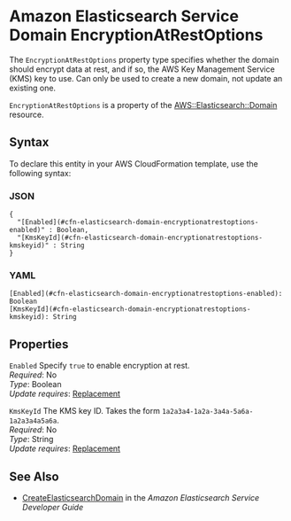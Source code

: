 # Amazon Elasticsearch Service Domain EncryptionAtRestOptions<a name="aws-properties-elasticsearch-domain-encryptionatrestoptions"></a>

<a name="aws-properties-elasticsearch-domain-encryptionatrestoptions-description"></a>The `EncryptionAtRestOptions` property type specifies whether the domain should encrypt data at rest, and if so, the AWS Key Management Service \(KMS\) key to use\. Can only be used to create a new domain, not update an existing one\.

<a name="aws-properties-elasticsearch-domain-encryptionatrestoptions-inheritance"></a> `EncryptionAtRestOptions` is a property of the [AWS::Elasticsearch::Domain](aws-resource-elasticsearch-domain.md) resource\.

## Syntax<a name="aws-properties-ec2-launchtemplate-ipv6add-syntax"></a>

To declare this entity in your AWS CloudFormation template, use the following syntax:

### JSON<a name="aws-properties-ec2-launchtemplate-ipv6add-syntax.json"></a>

```
{
  "[Enabled](#cfn-elasticsearch-domain-encryptionatrestoptions-enabled)" : Boolean,
  "[KmsKeyId](#cfn-elasticsearch-domain-encryptionatrestoptions-kmskeyid)" : String
}
```

### YAML<a name="aws-properties-elasticsearch-domain-encryptionatrestoptions-syntax.yaml"></a>

```
[Enabled](#cfn-elasticsearch-domain-encryptionatrestoptions-enabled): Boolean
[KmsKeyId](#cfn-elasticsearch-domain-encryptionatrestoptions-kmskeyid): String
```

## Properties<a name="aws-properties-elasticsearch-domain-encryptionatrestoptions-properties"></a>

`Enabled`  <a name="cfn-elasticsearch-domain-encryptionatrestoptions-enabled"></a>
Specify `true` to enable encryption at rest\.  
 *Required*: No  
 *Type*: Boolean  
 *Update requires*: [Replacement](using-cfn-updating-stacks-update-behaviors.md#update-no-interrupt) 

`KmsKeyId`  <a name="cfn-elasticsearch-domain-encryptionatrestoptions-kmskeyid"></a>
The KMS key ID\. Takes the form `1a2a3a4-1a2a-3a4a-5a6a-1a2a3a4a5a6a`\.  
 *Required*: No  
 *Type*: String  
 *Update requires*: [Replacement](using-cfn-updating-stacks-update-behaviors.md#update-no-interrupt) 

## See Also<a name="aws-properties-elasticsearch-domain-encryptionatrestoptions-seealso"></a>
+ [CreateElasticsearchDomain](https://docs.aws.amazon.com/elasticsearch-service/latest/developerguide/es-configuration-api.html#es-configuration-api-actions-createelasticsearchdomain) in the *Amazon Elasticsearch Service Developer Guide*